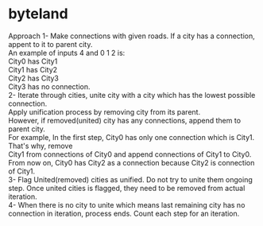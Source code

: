# byteland

Approach
1- Make connections with given roads. If a city has a connection, appent to it to parent city.<br />
An example of inputs 4 and 0 1 2 is:  <br />
City0 has City1<br />
City1 has City2<br />
City2 has City3<br />
City3 has no connection.<br />
2- Iterate through cities, unite city with a city which has the lowest possible connection.<br />
Apply unification process by removing city from its parent. <br />
However, if removed(united) city has any connections, append them to parent city.<br />
For example, In the first step, City0 has only one connection which is City1. That's why, remove <br />
City1 from connections of City0 and append connections of City1 to City0. From now on, City0 has City2 as a connection because City2 is connection of City1. <br />
3- Flag United(removed) cities as unified. Do not try to unite them ongoing step. Once united cities is flagged, they need to be removed from actual iteration. <br />
4- When there is no city to unite which means last remaining city has no connection in iteration, process ends. Count each step for an iteration. <br />
